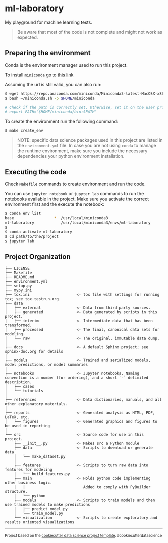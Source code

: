 ml-laboratory
==============================

My playground for machine learning tests.

> Be aware that most of the code is not complete and might not work as expected.


Preparing the environment
-------------------------

Conda is the environment manager used to run this project. 

To install `miniconda` go to [this link](https://conda.io/en/master/miniconda.html)

Assuming the url is still valid, you can also run:

```bash
$ wget https://repo.anaconda.com/miniconda/Miniconda3-latest-MacOSX-x86_64.sh -O ~/miniconda.sh
$ bash ~/miniconda.sh -p $HOME/miniconda

# Check if the path is correctly set. Otherwise, set it on the user profile
# export PATH="$HOME/miniconda/bin:$PATH"
```

To create the environment run the following command:

```bash
$ make create_env
```

> NOTE: specific data science packages used in this project are listed in the `environment.yml` file. 
> In case you are not using `conda` to manage the runtime environment, make sure you include the necessary 
> dependencies your python environment installation.


Executing the code
------------------

Check `Makefile` commands to create environment and run the code.

You can use `jupyter notebook` or `jupyter lab` commands to run the notebooks available in the project. 
Make sure you activate the correct environment first and the execute the notebook:

```bash
$ conda env list
base                  *  /usr/local/miniconda3
ml-laboratory            /usr/local/miniconda3/envs/ml-laboratory
$
$ conda activate ml-laboratory
$ cd path/to/the/project
$ jupyter lab
```

Project Organization
--------------------

    ├── LICENSE
    ├── Makefile
    ├── README.md
    ├── environment.yml
    ├── setup.py
    ├── mypy.ini
    ├── tox.ini                     <- tox file with settings for running tox; see tox.testrun.org
    ├── data
    │   ├── external                <- Data from third party sources.
    │   ├── generated               <- Data generated by scripts in this project.
    │   ├── interim                 <- Intermediate data that has been transformed.
    │   ├── processed               <- The final, canonical data sets for modeling.
    │   └── raw                     <- The original, immutable data dump.
    │
    ├── docs                        <- A default Sphinx project; see sphinx-doc.org for details
    │
    ├── models                      <- Trained and serialized models, model predictions, or model summaries
    │
    ├── notebooks                   <- Jupyter notebooks. Naming convention is a number (for ordering), and a short `-` delimited description.
    │   ├── cases
    │   └── tutorials
    │
    ├── references                  <- Data dictionaries, manuals, and all other explanatory materials.
    │
    ├── reports                     <- Generated analysis as HTML, PDF, LaTeX, etc.
    │   └── figures                 <- Generated graphics and figures to be used in reporting
    │
    └── src                         <- Source code for use in this project.
        ├── __init__.py             <- Makes src a Python module
        ├── data                    <- Scripts to download or generate data
        │   └── make_dataset.py
        │   
        ├── features                <- Scripts to turn raw data into features for modeling
        │   └── build_features.py
        ├── main                    <- Holds python code implementing other business logic.
        |   |                          Added to comply with PyBuilder structure.
        │   └── python
        ├── models                  <- Scripts to train models and then use trained models to make predictions
        │   ├── predict_model.py
        │   └── train_model.py
        └── visualization           <- Scripts to create exploratory and results oriented visualizations
    

--------



<p><small>Project based on the <a target="_blank" href="https://drivendata.github.io/cookiecutter-data-science/">cookiecutter data science project template</a>. #cookiecutterdatascience</small></p>



